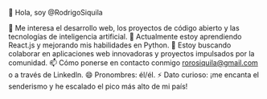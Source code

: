 👋 Hola, soy @RodrigoSiquila

👀 Me interesa el desarrollo web, los proyectos de código abierto y las tecnologías de inteligencia artificial.
🌱 Actualmente estoy aprendiendo React.js y mejorando mis habilidades en Python.
💞️ Estoy buscando colaborar en aplicaciones web innovadoras y proyectos impulsados por la comunidad.
📫 Cómo ponerse en contacto conmigo rorosiquila@gmail.com o a través de LinkedIn.
😄 Pronombres: él/él.
⚡ Dato curioso: ¡me encanta el senderismo y he escalado el pico más alto de mi país!

<!---
RodrigoSiquila/RodrigoSiquila is a ✨ special ✨ repository because its `README.md` (this file) appears on your GitHub profile.
You can click the Preview link to take a look at your changes.
--->
